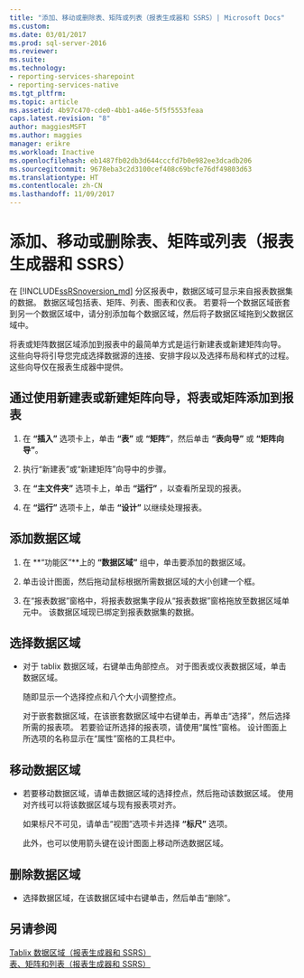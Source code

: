 ```yaml
---
title: "添加、移动或删除表、矩阵或列表（报表生成器和 SSRS）| Microsoft Docs"
ms.custom: 
ms.date: 03/01/2017
ms.prod: sql-server-2016
ms.reviewer: 
ms.suite: 
ms.technology:
- reporting-services-sharepoint
- reporting-services-native
ms.tgt_pltfrm: 
ms.topic: article
ms.assetid: 4b97c470-cde0-4bb1-a46e-5f5f5553feaa
caps.latest.revision: "8"
author: maggiesMSFT
ms.author: maggies
manager: erikre
ms.workload: Inactive
ms.openlocfilehash: eb1487fb02db3d644cccfd7b0e982ee3dcadb206
ms.sourcegitcommit: 9678eba3c2d3100cef408c69bcfe76df49803d63
ms.translationtype: HT
ms.contentlocale: zh-CN
ms.lasthandoff: 11/09/2017
---
```

# <a name="add-move-or-delete-a-table-matrix-or-list-report-builder-and-ssrs"></a>添加、移动或删除表、矩阵或列表（报表生成器和 SSRS）
  在 [!INCLUDE[ssRSnoversion_md](../../includes/ssrsnoversion-md.md)] 分区报表中，数据区域可显示来自报表数据集的数据。 数据区域包括表、矩阵、列表、图表和仪表。 若要将一个数据区域嵌套到另一个数据区域中，请分别添加每个数据区域，然后将子数据区域拖到父数据区域中。  
  
 将表或矩阵数据区域添加到报表中的最简单方式是运行新建表或新建矩阵向导。 这些向导将引导您完成选择数据源的连接、安排字段以及选择布局和样式的过程。 这些向导仅在报表生成器中提供。  
  
## <a name="to-add-a-table-or-matrix-to-a-report-by-using-the-new-table-or-new-matrix-wizard"></a>通过使用新建表或新建矩阵向导，将表或矩阵添加到报表  
  
1.  在 **“插入”** 选项卡上，单击 **“表”** 或 **“矩阵”**，然后单击 **“表向导”** 或 **“矩阵向导”**。  
  
2.  执行“新建表”或“新建矩阵”向导中的步骤。  
  
3.  在 **“主文件夹”** 选项卡上，单击 **“运行”** ，以查看所呈现的报表。  
  
4.  在 **“运行”** 选项卡上，单击 **“设计”** 以继续处理报表。  
  
## <a name="to-add-a-data-region"></a>添加数据区域  
  
1.  在 **“功能区”**上的 **“数据区域”** 组中，单击要添加的数据区域。  
  
2.  单击设计图面，然后拖动鼠标根据所需数据区域的大小创建一个框。  
  
3.  在“报表数据”窗格中，将报表数据集字段从“报表数据”窗格拖放至数据区域单元中。 该数据区域现已绑定到报表数据集的数据。  
  
## <a name="to-select-a-data-region"></a>选择数据区域  
  
-   对于 tablix 数据区域，右键单击角部控点。 对于图表或仪表数据区域，单击数据区域。  
  
     随即显示一个选择控点和八个大小调整控点。  
  
     对于嵌套数据区域，在该嵌套数据区域中右键单击，再单击“选择”，然后选择所需的报表项。 若要验证所选择的报表项，请使用“属性”窗格。 设计图面上所选项的名称显示在“属性”窗格的工具栏中。  
  
## <a name="to-move-a-data-region"></a>移动数据区域  
  
-   若要移动数据区域，请单击数据区域的选择控点，然后拖动该数据区域。 使用对齐线可以将该数据区域与现有报表项对齐。  
  
     如果标尺不可见，请单击“视图”选项卡并选择 **“标尺”** 选项。  
  
     此外，也可以使用箭头键在设计图面上移动所选数据区域。  
  
## <a name="to-delete-a-data-region"></a>删除数据区域  
  
-   选择数据区域，在该数据区域中右键单击，然后单击“删除”。  
  
## <a name="see-also"></a>另请参阅  
 [Tablix 数据区域（报表生成器和 SSRS）](../../reporting-services/report-design/tablix-data-region-report-builder-and-ssrs.md)   
 [表、矩阵和列表（报表生成器和 SSRS）](../../reporting-services/report-design/tables-matrices-and-lists-report-builder-and-ssrs.md)  
  
  
